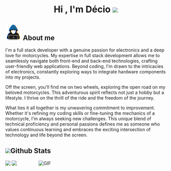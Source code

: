<h1 align="center"><b>Hi , I'm Décio </b><img src="https://media.giphy.com/media/hvRJCLFzcasrR4ia7z/giphy.gif" width="35"></h1>

## <picture><img src = "https://github.com/0xAbdulKhalid/0xAbdulKhalid/raw/main/assets/mdImages/about_me.gif" width = 50px></picture> **About me**
I'm a full stack developer with a genuine passion for electronics and a deep love for motorcycles. My expertise in full stack development allows me to seamlessly navigate both front-end and back-end technologies, crafting user-friendly web applications. Beyond coding, I'm drawn to the intricacies of electronics, constantly exploring ways to integrate hardware components into my projects.

Off the screen, you'll find me on two wheels, exploring the open road on my beloved motorcycles. This adventurous spirit reflects not just a hobby but a lifestyle. I thrive on the thrill of the ride and the freedom of the journey.

What ties it all together is my unwavering commitment to improvement. Whether it's refining my coding skills or fine-tuning the mechanics of a motorcycle, I'm always seeking new challenges. This unique blend of technical proficiency and personal passions defines me as someone who values continuous learning and embraces the exciting intersection of technology and life beyond the screen.

## <img src="https://media.giphy.com/media/iY8CRBdQXODJSCERIr/giphy.gif" width="35">Github Stats

<img align="right" alt="GIF" src="https://github.com/abhisheknaiidu/abhisheknaiidu/blob/master/code.gif?raw=true" width="400" height="320" />

  <a href="https://github.com/DecioFBMachado"><img width="50%" src="https://github-readme-stats.vercel.app/api?username=DecioFBMachado&theme=radical&title_color=ff3068?"></a>
  <a href="https://github.com/DecioFBMachado"><img width="50%" src="http://github-readme-streak-stats.herokuapp.com/?user=DecioFBMachado&theme=radical&date_format=M%20j%5B%2C%20Y%5D&ring=ff3068&fire=ff3068&sideNums=ff3068"></a>
